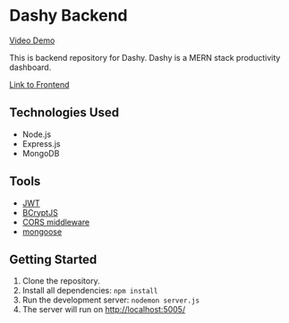 # Dashy Backend

[Video Demo](https://www.youtube.com/watch?v=mEq93ptUbgI)

This is backend repository for Dashy. Dashy is a MERN stack productivity dashboard.

[Link to Frontend](https://github.com/ssafali/dashboard-frontend)

## Technologies Used
- Node.js
- Express.js
- MongoDB

## Tools
* [JWT](https://jwt.io/)
* [BCryptJS](https://github.com/kelektiv/node.bcrypt.js/wiki/Installation-Instructions)
* [CORS middleware](https://github.com/expressjs/cors)
* [mongoose](https://mongoosejs.com/)

## Getting Started
1. Clone the repository.
2. Install all dependencies: `npm install`
3. Run the development server: `nodemon server.js`
4. The server will run on [http://localhost:5005/](http://localhost:5005/)
